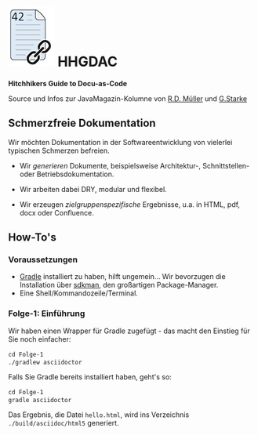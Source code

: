# ![](./hhgdac-logo.png) HHGDAC
**Hitchhikers Guide to Docu-as-Code**

Source und Infos zur JavaMagazin-Kolumne von [R.D. Müller]() und
[G.Starke](http://gernotstarke.de)

## Schmerzfreie Dokumentation
Wir möchten Dokumentation in der Softwareentwicklung von
vielerlei typischen Schmerzen befreien.


* Wir _generieren_ Dokumente, beispielsweise Architektur-,
Schnittstellen- oder Betriebsdokumentation.

* Wir arbeiten dabei DRY, modular und flexibel.

* Wir erzeugen _zielgruppenspezifische_ Ergebnisse,
u.a. in HTML, pdf, docx oder Confluence.


## How-To's

### Voraussetzungen

* [Gradle](https://gradle.org/install) installiert zu haben, hilft
ungemein... Wir bevorzugen die Installation über [sdkman](http://sdkman.io/),
den großartigen Package-Manager.
* Eine Shell/Kommandozeile/Terminal.


### Folge-1: Einführung
Wir haben einen Wrapper für Gradle zugefügt - das macht den Einstieg
für Sie noch einfacher:

    cd Folge-1
    ./gradlew asciidoctor


Falls Sie Gradle bereits installiert haben, geht's so:

    cd Folge-1
    gradle asciidoctor

Das Ergebnis, die Datei `hello.html`, wird ins Verzeichnis
`./build/asciidoc/html5` generiert.
